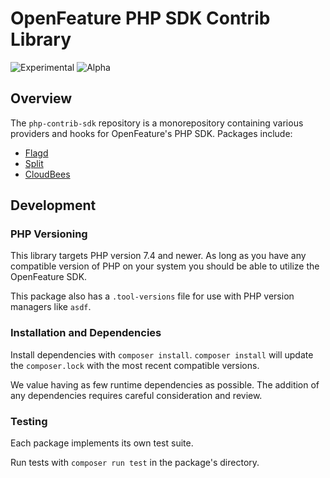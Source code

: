 # OpenFeature PHP SDK Contrib Library

![Experimental](https://img.shields.io/badge/experimental-breaking%20changes%20allowed-yellow)
![Alpha](https://img.shields.io/badge/alpha-release-red)

## Overview

The `php-contrib-sdk` repository is a monorepository containing various providers and hooks for OpenFeature's PHP SDK. Packages include:

- [Flagd](./src/Flagd/README.md)
- [Split](./src/Split/README.md)
- [CloudBees](./src/CloudBees/README.md)

## Development

### PHP Versioning

This library targets PHP version 7.4 and newer. As long as you have any compatible version of PHP on your system you should be able to utilize the OpenFeature SDK.

This package also has a `.tool-versions` file for use with PHP version managers like `asdf`.

### Installation and Dependencies

Install dependencies with `composer install`. `composer install` will update the `composer.lock` with the most recent compatible versions.

We value having as few runtime dependencies as possible. The addition of any dependencies requires careful consideration and review.

### Testing

Each package implements its own test suite.

Run tests with `composer run test` in the package's directory.
